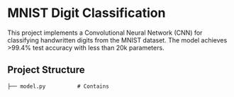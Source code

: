 # MNIST Digit Classification

This project implements a Convolutional Neural Network (CNN) for classifying handwritten digits from the MNIST dataset. The model achieves >99.4% test accuracy with less than 20k parameters.

## Project Structure

```
├── model.py          # Contains 
